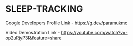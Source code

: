 # SLEEP-TRACKING

Google Developers Profile Link - https://g.dev/paramukmc

Video Demostration Link - https://youtube.com/watch?v=-op2uRjyP3I&feature=share
